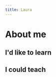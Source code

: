 ```yaml
---
title: Laura
---
```


About me
===========



I'd like to learn
--------------------



I could teach
--------------------

